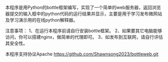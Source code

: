 本程序是用Python的bottle框架编写，实现了一个简单的web服务器，返回浏览器提交的输入框中的python代码的运行结果并显示，主要是用于学习发布微网站及学习演示用的在线python解释器。

注意事项：
1、在运行本程序前请自行安装bottle框架。
2、如果要其它电脑能够访问，你可以搭建nginx，做简单的代理即可。
3、如发布到互联网，请自行评估其安全性。

本程序支持协议Apache
https://github.com/Shawnsong2023/bottleweb.git
